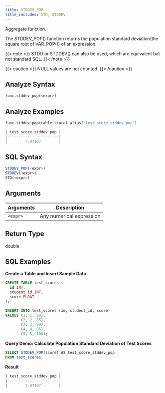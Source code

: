 ```yaml
---
title: STDDEV_POP
title_includes: STD, STDDEV
---
```


Aggregate function.

The STDDEV_POP() function returns the population standard deviation(the square root of VAR_POP()) of an expression.

{{< note >}}
STD() or STDDEV() can also be used, which are equivalent but not standard SQL.
{{< /note >}}

{{< caution >}}
NULL values are not counted.
{{< /caution >}}

## Analyze Syntax

```python
func.stddev_pop(<expr>)
```

## Analyze Examples
```python
func.stddev_pop(table.score).alias('test_score_stddev_pop')

| test_score_stddev_pop |
|-----------------------|
|        7.07107        |
```

## SQL Syntax

```sql
STDDEV_POP(<expr>)
STDDEV(<expr>)
STD(<expr>)
```

## Arguments

| Arguments | Description              |
|-----------|--------------------------|
| `<expr>`  | Any numerical expression |

## Return Type

double

## SQL Examples

**Create a Table and Insert Sample Data**
```sql
CREATE TABLE test_scores (
  id INT,
  student_id INT,
  score FLOAT
);

INSERT INTO test_scores (id, student_id, score)
VALUES (1, 1, 80),
       (2, 2, 85),
       (3, 3, 90),
       (4, 4, 95),
       (5, 5, 100);
```

**Query Demo: Calculate Population Standard Deviation of Test Scores**
```sql
SELECT STDDEV_POP(score) AS test_score_stddev_pop
FROM test_scores;
```

**Result**
```sql
| test_score_stddev_pop |
|-----------------------|
|        7.07107        |
```